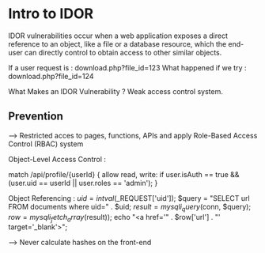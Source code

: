 # Intro to IDOR

IDOR vulnerabilities occur when a web application exposes a direct reference to an object, like a file or a database resource, which the end-user can directly control to obtain access to other similar objects.

If a user request is : download.php?file_id=123
What happened if we try : download.php?file_id=124

What Makes an IDOR Vulnerability ?
Weak access control system.

## Prevention
--> Restricted acces to pages, functions, APIs and apply Role-Based Access Control (RBAC) system
 
Object-Level Access Control :

match /api/profile/{userId} {
    allow read, write: if user.isAuth == true
    && (user.uid == userId || user.roles == 'admin');
}

Object Referencing :
$uid = intval($_REQUEST['uid']);
$query = "SELECT url FROM documents where uid=" . $uid;
$result = mysqli_query($conn, $query);
$row = mysqli_fetch_array($result));
echo "<a href='" . $row['url'] . "' target='_blank'></a>";

--> Never calculate hashes on the front-end


